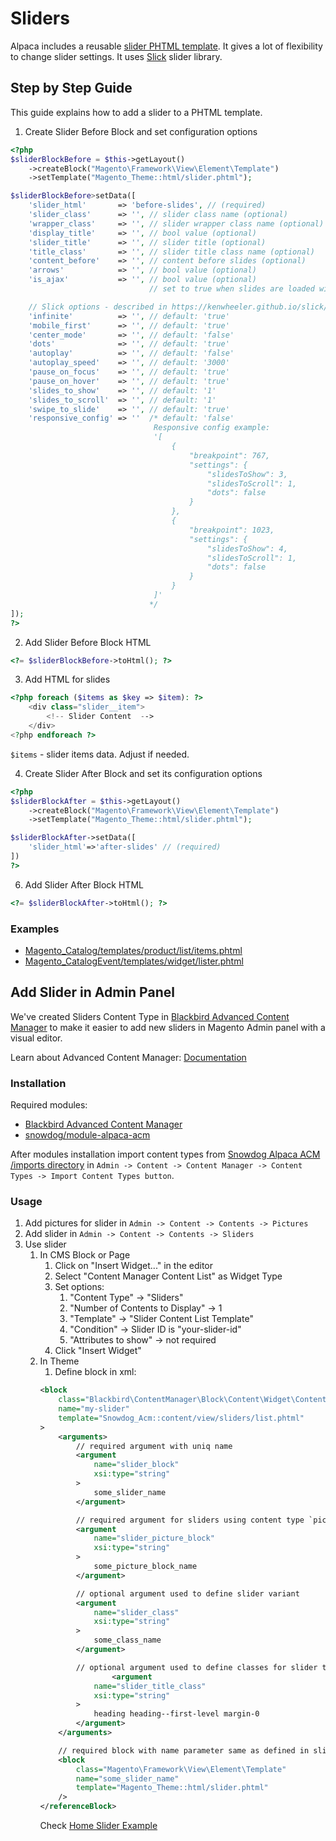 # Sliders
Alpaca includes a reusable [slider PHTML template](https://github.com/SnowdogApps/magento2-alpaca-theme/tree/master/Magento_Theme/templates/html/slider.phtml). It gives a lot of flexibility to change slider settings. It uses [Slick](https://kenwheeler.github.io/slick/) slider library.
## Step by Step Guide
This guide explains how to add a slider to a PHTML template.
1. Create Slider Before Block and set configuration options
```php
<?php
$sliderBlockBefore = $this->getLayout()
    ->createBlock("Magento\Framework\View\Element\Template")
    ->setTemplate("Magento_Theme::html/slider.phtml");

$sliderBlockBefore>setData([
    'slider_html'       => 'before-slides', // (required)
    'slider_class'      => '', // slider class name (optional)
    'wrapper_class'     => '', // slider wrapper class name (optional)
    'display_title'     => '', // bool value (optional)
    'slider_title'      => '', // slider title (optional)
    'title_class'       => '', // slider title class name (optional)
    'content_before'    => '', // content before slides (optional)
    'arrows'            => '', // bool value (optional)
    'is_ajax'           => '', // bool value (optional)
                               // set to true when slides are loaded with

    // Slick options - described in https://kenwheeler.github.io/slick/#settings
    'infinite'          => '', // default: 'true'
    'mobile_first'      => '', // default: 'true'
    'center_mode'       => '', // default: 'false'
    'dots'              => '', // default: 'true'
    'autoplay'          => '', // default: 'false'
    'autoplay_speed'    => '', // default: '3000'
    'pause_on_focus'    => '', // default: 'true'
    'pause_on_hover'    => '', // default: 'true'
    'slides_to_show'    => '', // default: '1'
    'slides_to_scroll'  => '', // default: '1'
    'swipe_to_slide'    => '', // default: 'true'
    'responsive_config' => ''  /* default: 'false'
                                Responsive config example:
                                '[
                                    {
                                        "breakpoint": 767,
                                        "settings": {
                                            "slidesToShow": 3,
                                            "slidesToScroll": 1,
                                            "dots": false
                                        }
                                    },
                                    {
                                        "breakpoint": 1023,
                                        "settings": {
                                            "slidesToShow": 4,
                                            "slidesToScroll": 1,
                                            "dots": false
                                        }
                                    }
                                ]'
                               */
]);
?>
```
2. Add Slider Before Block HTML
``` php
<?= $sliderBlockBefore->toHtml(); ?>
```

3. Add HTML for slides
```php
<?php foreach ($items as $key => $item): ?>
    <div class="slider__item">
        <!-- Slider Content  -->
    </div>
<?php endforeach ?>
```
`$items` - slider items data. Adjust if needed.

4. Create Slider After Block and set its configuration options
```php
<?php
$sliderBlockAfter = $this->getLayout()
    ->createBlock("Magento\Framework\View\Element\Template")
    ->setTemplate("Magento_Theme::html/slider.phtml");

$sliderBlockAfter->setData([
    'slider_html'=>'after-slides' // (required)
])
?>
```

6. Add Slider After Block HTML
```php
<?= $sliderBlockAfter->toHtml(); ?>
```

### Examples
* [Magento_Catalog/templates/product/list/items.phtml](https://github.com/SnowdogApps/magento2-alpaca-theme/tree/master/Magento_Catalog/templates/product/list/items.phtml)
* [Magento_CatalogEvent/templates/widget/lister.phtml](https://github.com/SnowdogApps/magento2-alpaca-theme/tree/master/Magento_CatalogEvent/templates/widget/lister.phtml)

## Add Slider in Admin Panel
We've created Sliders Content Type in [Blackbird Advanced Content Manager](https://www.advancedcontentmanager.com/) to make it easier to add new sliders in Magento Admin panel with a visual editor.

Learn about Advanced Content Manager: [Documentation](https://www.advancedcontentmanager.com/en/extension-advanced-content-manager-magento-2/documentation)
### Installation
Required modules:
* [Blackbird Advanced Content Manager](https://www.advancedcontentmanager.com/)
* [snowdog/module-alpaca-acm](https://github.com/SnowdogApps/magento2-alpaca-acm)

After modules installation import content types from [Snowdog Alpaca ACM /imports directory](https://github.com/SnowdogApps/magento2-alpaca-acm/tree/master/imports) in `Admin -> Content -> Content Manager -> Content Types -> Import Content Types button`.
### Usage
1. Add pictures for slider in `Admin -> Content -> Contents -> Pictures`
2. Add slider in `Admin -> Content -> Contents -> Sliders`
3. Use slider
    1. In CMS Block or Page
        1. Click on "Insert Widget..." in the editor
        2. Select "Content Manager Content List" as Widget Type
        3. Set options:
            1. "Content Type" -> "Sliders"
            2. "Number of Contents to Display" -> 1
            3. "Template" -> "Slider Content List Template"
            4. "Condition" -> Slider ID is "your-slider-id"
            5. "Attributes to show" -> not required
        4. Click "Insert Widget"
    2. In Theme
        1. Define block in xml:
        ```xml
        <block
            class="Blackbird\ContentManager\Block\Content\Widget\ContentList"
            name="my-slider"
            template="Snowdog_Acm::content/view/sliders/list.phtml"
        >
            <arguments>
                // required argument with uniq name
                <argument
                    name="slider_block"
                    xsi:type="string"
                >
                    some_slider_name
                </argument>

                // required argument for sliders using content type `pictures` as slides, e.g. slider--full-width
                <argument
                    name="slider_picture_block"
                    xsi:type="string"
                >
                    some_picture_block_name
                </argument>

                // optional argument used to define slider variant
                <argument
                    name="slider_class"
                    xsi:type="string"
                >
                    some_class_name
                </argument>

                // optional argument used to define classes for slider title
                        <argument
                    name="slider_title_class"
                    xsi:type="string"
                >
                    heading heading--first-level margin-0
                </argument>
            </arguments>

            // required block with name parameter same as defined in slider_block argument
            <block
                class="Magento\Framework\View\Element\Template"
                name="some_slider_name"
                template="Magento_Theme::html/slider.phtml"
            />
        </referenceBlock>
        ```
        Check [Home Slider Example](https://github.com/SnowdogApps/magento2-alpaca-acm/blob/master/view/frontend/layout/cms_index_index.xml#L21)
